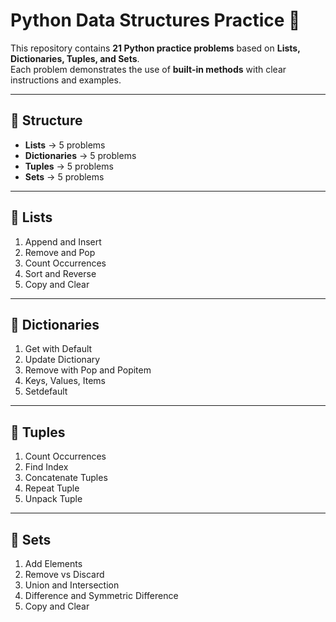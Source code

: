 # Python Data Structures Practice 🚀

This repository contains **21 Python practice problems** based on **Lists, Dictionaries, Tuples, and Sets**.  
Each problem demonstrates the use of **built-in methods** with clear instructions and examples.

---

## 📂 Structure

- **Lists** → 5 problems  
- **Dictionaries** → 5 problems  
- **Tuples** → 5 problems  
- **Sets** → 5 problems  

---

## 🔹 Lists
1. Append and Insert  
2. Remove and Pop  
3. Count Occurrences  
4. Sort and Reverse  
5. Copy and Clear  

---

## 🔹 Dictionaries
1. Get with Default  
2. Update Dictionary  
3. Remove with Pop and Popitem  
4. Keys, Values, Items  
5. Setdefault  

---

## 🔹 Tuples
1. Count Occurrences  
2. Find Index  
3. Concatenate Tuples  
4. Repeat Tuple  
5. Unpack Tuple  

---

## 🔹 Sets
1. Add Elements  
2. Remove vs Discard  
3. Union and Intersection  
4. Difference and Symmetric Difference  
5. Copy and Clear
